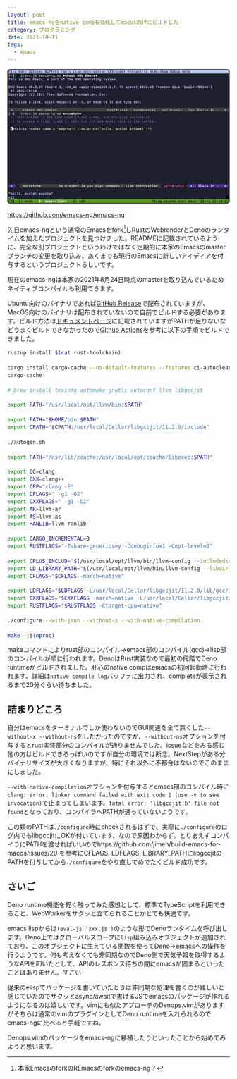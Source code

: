 ```yaml
---
layout: post
title: emacs-ngをnative comp有効化してmacos向けにビルドした
category: プログラミング
date: 2021-10-11
tags:
  - emacs
---
```


![](./emacs-1.png)

https://github.com/emacs-ng/emacs-ng

先日emacs-ngという通常のEmacsをfork[^1]しRustのWebrenderとDenoのランタイムを加えたプロジェクトを見つけました。READMEに記載されているように、完全な別プロジェクトというわけではなく定期的に本家のEmacsのmasterブランチの変更を取り込み、あくまでも現行のEmacsに新しいアイディアを付与するというプロジェクトらしいです。

現在のemacs-ngは本家の2021年8月24日時点のmasterを取り込んでいるためネイティブコンパイルも利用できます。

Ubuntu向けのバイナリであれば[GitHub Release](https://github.com/emacs-ng/emacs-ng/releases)で配布されていますが、MacOS向けのバイナリは配布されていないので自前でビルドする必要があります。ビルド方法は[ドキュメントページ](https://emacs-ng.github.io/emacs-ng/build/building/#macos)に記載されていますがPATHが足りないなどうまくビルドできなかったので[Github Actions](https://github.com/emacs-ng/emacs-ng/blob/master/.github/workflows/test.yml)を参考に以下の手順でビルドできました。

```bash:title=build-maxos.sh
rustup install $(cat rust-toolchain)

cargo install cargo-cache --no-default-features --features ci-autoclean cargo-cache
cargo-cache

# brew install texinfo automake gnutls autoconf llvm libgccjit

export PATH="/usr/local/opt/llvm/bin:$PATH"

export PATH="$HOME/bin:$PATH"
export CPATH="$CPATH:/usr/local/Cellar/libgccjit/11.2.0/include"

./autogen.sh

export PATH="/usr/lib/ccache:/usr/local/opt/ccache/libexec:$PATH"

export CC=clang
export CXX=clang++
export CPP="clang -E"
export CFLAGS=" -g1 -O2"
export CXXFLAGS=" -g1 -O2"
export AR=llvm-ar
export AS=llvm-as
export RANLIB=llvm-ranlib

export CARGO_INCREMENTAL=0
export RUSTFLAGS="-Zshare-generics=y -Cdebuginfo=1 -Copt-level=0"

export CPLUS_INCLUD="$(/usr/local/opt/llvm/bin/llvm-config --includedir):$CPLUS_INCLUDE_PATH"
export LD_LIBRARY_PATH="$(/usr/local/opt/llvm/bin/llvm-config --libdir):$LD_LIBRARY_PATH"
export CFLAGS="$CFLAGS -march=native"

export LDFLAGS="$LDFLAGS -L/usr/local/Cellar/libgccjit/11.2.0/lib/gcc/11"
export CXXFLAGS="$CXXFLAGS -march=native -L/usr/local/Cellar/libgccjit/11.2.0/lib/gcc/11"
export RUSTFLAGS="$RUSTFLAGS -Ctarget-cpu=native"

./configure --with-json --without-x --with-native-compilation

make -j$(nproc)
```

makeコマンドによりrust部のコンパイル->emacs部のコンパイル(gcc)->lisp部のコンパイルが順に行われます。DenoはRust実装なので最初の段階でDeno runtimeがビルドされました。肝心のnative compはemacsの初回起動時に行われます、詳細は`native compile log`バッファに出力され、completeが表示されるまで20分ぐらい待ちました。

## 詰まりどころ

自分はemacsをターミナルでしか使わないのでGUI関連を全て無くした`--without-x --without-ns`をしたかったのですが、`--without-ns`オプションを付与するとrust実装部分のコンパイルが通りませんでした。issueなどをみる感じ他の方はビルドできるっぽいのですが自分の環境では断念。NextStepがある分バイナリサイズが大きくなりますが、特にそれ以外に不都合はないのでこのままにしました。

`--with-native-compilation`オブションを付与するとemacs部のコンパイル時に`clang: error: linker command failed with exit code 1 (use -v to see invocation)`で止まってしまいます。`fatal error: 'libgccjit.h' file not found`となっており、コンパイラへPATHが通っていないようです。

この類のPATHは`./configure`時にcheckされるはずで、実際に`./configure`のログ内でもlibgccjitにOKが付いています、なので原因わからず。とりあえずコンパイラにPATHを渡せればいいのでhttps://github.com/jimeh/build-emacs-for-macos/issues/20 を参考にCFLAGS, LDFLAGS, LIBRARY_PATHにlibgccjitのPATHを付与してから`./configure`をやり直してめでたくビルド成功です。

## さいご

Deno runtime機能を軽く触ってみた感想として、標準でTypeScriptを利用できること、WebWorkerをサクッと立てられることがとても快適です。

emacs lispからは`(eval-js 'xxx.js')`のような形でDenoランタイムを呼び出します。Deno上ではグローバルスコープに`lisp`組み込みオブジェクトが追加されており、このオブジェクトに生えている関数を使ってDeno->emacsへの操作を行うようです。何も考えなくても非同期なのでDeno側で天気予報を取得するようなAPIを叩いたとして、APIのレスポンス待ちの間にemacsが固まるといったことはありません。すごい

従来のelispでパッケージを書いていたときは非同期な処理を書くのが難しいと感じていたのでサクッとasync/awaitで書けるJSでemacsのパッケージが作れるようになるのは嬉しいです。vimにも似たアプローチのDenops.vimがありますがそちらは通常のvimのプラグインとしてDeno runtimeを入れられるのでemacs-ngに比べると手軽ですね。

Denops.vimのパッケージをemacs-ngに移植したりといったことから始めてみようと思います。

[^1]: 本家EmacsのforkのREmacsのforkのemacs-ng？
